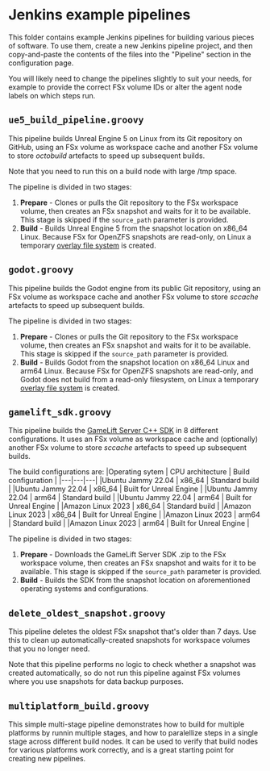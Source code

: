 # Jenkins example pipelines

This folder contains example Jenkins pipelines for building various pieces of software. To use them, create a new Jenkins pipeline project, and then copy-and-paste the contents of the files into the "Pipeline" section in the configuration page.

You will likely need to change the pipelines slightly to suit your needs, for example to provide the correct FSx volume IDs or alter the agent node labels on which steps run.

## `ue5_build_pipeline.groovy`

This pipeline builds Unreal Engine 5 on Linux from its Git repository on GitHub, using an FSx volume as workspace cache and another FSx volume to store _octobuild_ artefacts to speed up subsequent builds.

Note that you need to run this on a build node with large /tmp space.

The pipeline is divided in two stages:
1. **Prepare** - Clones or pulls the Git repository to the FSx workspace volume, then creates an FSx snapshot and waits for it to be available. This stage is skipped if the `source_path` parameter is provided.
2. **Build** - Builds Unreal Engine 5 from the snapshot location on x86_64 Linux. Because FSx for OpenZFS snapshots are read-only, on Linux a temporary [overlay file system](https://en.wikipedia.org/wiki/OverlayFS) is created.

## `godot.groovy`

This pipeline builds the Godot engine from its public Git repository, using an FSx volume as workspace cache and another FSx volume to store _sccache_ artefacts to speed up subsequent builds.

The pipeline is divided in two stages:
1. **Prepare** - Clones or pulls the Git repository to the FSx workspace volume, then creates an FSx snapshot and waits for it to be available. This stage is skipped if the `source_path` parameter is provided.
2. **Build** - Builds Godot from the snapshot location on x86_64 Linux and arm64 Linux. Because FSx for OpenZFS snapshots are read-only, and Godot does not build from a read-only filesystem, on Linux a temporary [overlay file system](https://en.wikipedia.org/wiki/OverlayFS) is created.

## `gamelift_sdk.groovy`

This pipeline builds the [GameLift Server C++ SDK](https://aws.amazon.com/gamelift/getting-started-sdks/) in 8 different configurations. It uses an FSx volume as workspace cache and (optionally) another FSx volume to store _sccache_ artefacts to speed up subsequent builds.


The build configurations are:
|Operating sytem | CPU architecture | Build configuration |
|---|---|---|
|Ubuntu Jammy 22.04 | x86_64 | Standard build          |
|Ubuntu Jammy 22.04 | x86_64 | Built for Unreal Engine |
|Ubuntu Jammy 22.04 | arm64  | Standard build          |
|Ubuntu Jammy 22.04 | arm64  | Built for Unreal Engine |
|Amazon Linux 2023  | x86_64 | Standard build          |
|Amazon Linux 2023  | x86_64 | Built for Unreal Engine |
|Amazon Linux 2023  | arm64  | Standard build          |
|Amazon Linux 2023  | arm64  | Built for Unreal Engine |

The pipeline is divided in two stages:
1. **Prepare** - Downloads the GameLift Server SDK .zip to the FSx workspace volume, then creates an FSx snapshot and waits for it to be available. This stage is skipped if the `source_path` parameter is provided.
2. **Build** - Builds the SDK from the snapshot location on aforementioned operating systems and configurations.

## `delete_oldest_snapshot.groovy`

This pipeline deletes the oldest FSx snapshot that's older than 7 days. Use this to clean up automatically-created snapshots for workspace volumes that you no longer need.

Note that this pipeline performs no logic to check whether a snapshot was created automatically, so do not run this pipeline against FSx volumes where you use snapshots for data backup purposes.

## `multiplatform_build.groovy`

This simple multi-stage pipeline demonstrates how to build for multiple platforms by runnin multiple stages, and how to paralellize steps in a single stage across different build nodes. It can be used to verify that build nodes for various platforms work correctly, and is a great starting point for creating new pipelines.
